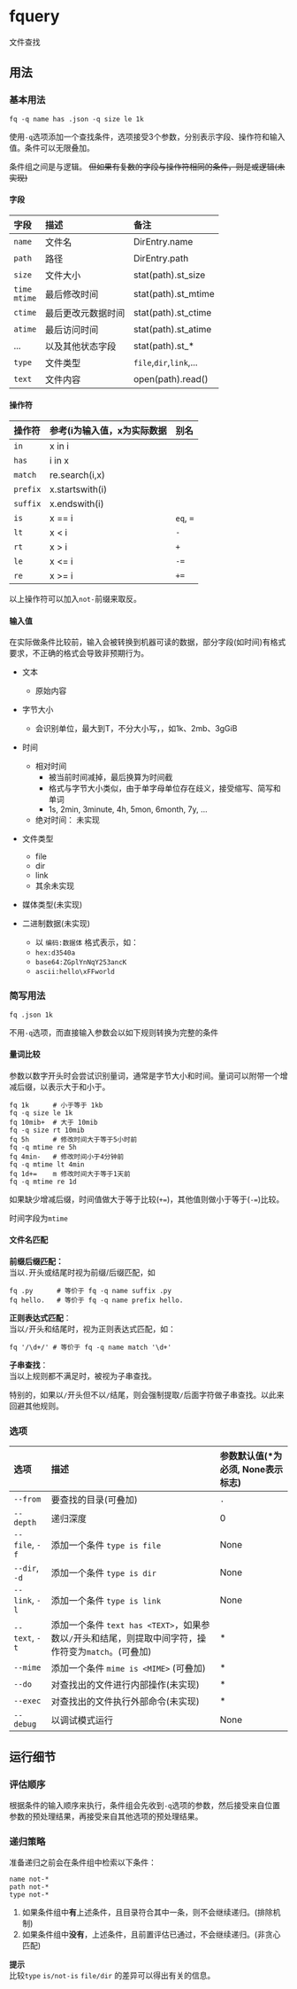 # fquery
文件查找

## 用法
### 基本用法
```shell
fq -q name has .json -q size le 1k
```
使用`-q`选项添加一个查找条件，选项接受3个参数，分别表示字段、操作符和输入值。条件可以无限叠加。

条件组之间是与逻辑。 ~~但如果有复数的字段与操作符相同的条件，则是或逻辑(未实现)~~

#### 字段
|字段|描述|备注
|:---|:----|:---
|`name`|文件名|DirEntry.name
|`path`|路径|DirEntry.path
|`size`|文件大小|stat(path).st_size
|`time`<br>`mtime`|最后修改时间|stat(path).st_mtime
|`ctime`|最后更改元数据时间|stat(path).st_ctime
|`atime`|最后访问时间|stat(path).st_atime
|...|以及其他状态字段|stat(path).st_*
|`type`|文件类型|`file`,`dir`,`link`,...
|`text`|文件内容|open(path).read()

#### 操作符
|操作符|参考(i为输入值，x为实际数据|别名
|:---|:----|:---
|`in`|x in i|
|`has`|i in x|
|`match`|re.search(i,x)|
|`prefix`|x.startswith(i)|
|`suffix`|x.endswith(i)|
|`is`|x == i |`eq`, `=`
|`lt`|x < i|`-`
|`rt`|x > i|`+`
|`le`|x <= i|`-=`
|`re`|x >= i|`+=`

以上操作符可以加入`not-`前缀来取反。

#### 输入值
在实际做条件比较前，输入会被转换到机器可读的数据，部分字段(如时间)有格式要求，不正确的格式会导致非预期行为。

- 文本
  - 原始内容
- 字节大小
  - 会识别单位，最大到T，不分大小写，，如1k、2mb、3gGiB
- 时间
  - 相对时间
    - 被当前时间减掉，最后换算为时间截
    - 格式与字节大小类似，由于单字母单位存在歧义，接受缩写、简写和单词
    - 1s, 2min, 3minute, 4h, 5mon, 6month, 7y, ...
  - 绝对时间： 未实现
- 文件类型
  - file
  - dir
  - link
  - 其余未实现
- 媒体类型(未实现)

- 二进制数据(未实现)
  - 以 `编码:数据体` 格式表示，如：
  - `hex:d3540a`
  - `base64:ZGplYnNqY253ancK`
  - `ascii:hello\xFFworld`

### 简写用法
```
fq .json 1k
```

不用`-q`选项，而直接输入参数会以如下规则转换为完整的条件

#### 量词比较
参数以数字开头时会尝试识别量词，通常是字节大小和时间。量词可以附带一个增减后缀，以表示大于和小于。

```shell
fq 1k      # 小于等于 1kb
fq -q size le 1k
fq 10mib+  # 大于 10mib
fq -q size rt 10mib
fq 5h      # 修改时间大于等于5小时前
fq -q mtime re 5h
fq 4min-   # 修改时间小于4分钟前
fq -q mtime lt 4min
fq 1d+=    m 修改时间大于等于1天前
fq -q mtime re 1d
```

如果缺少增减后缀，时间值做大于等于比较(`+=`)，其他值则做小于等于(`-=`)比较。

时间字段为`mtime`

#### 文件名匹配
**前缀后缀匹配：**\
当以`.`开头或结尾时视为前缀/后缀匹配，如
```shell
fq .py      # 等价于 fq -q name suffix .py 
fq hello.   # 等价于 fq -q name prefix hello.
```

**正则表达式匹配**：\
当以`/`开头和结尾时，视为正则表达式匹配，如：
```shell
fq '/\d+/' # 等价于 fq -q name match '\d+'
```

**子串查找**：\
当以上规则都不满足时，被视为子串查找。

特别的，如果以`/`开头但不以`/`结尾，则会强制提取`/`后面字符做子串查找。以此来回避其他规则。



### 选项

|选项|描述|参数默认值(*为必须, None表示标志)
|:---|:----|:---
|`--from`|要查找的目录(可叠加)|`.`
|`--depth`|递归深度|0
|`--file`, `-f`|添加一个条件 `type is file`|None
|`--dir`, `-d`|添加一个条件 `type is dir`|None
|`--link`, `-l`|添加一个条件 `type is link`|None
|`--text`, `-t`|添加一个条件 `text has <TEXT>`，如果参数以`/`开头和结尾，则提取中间字符，操作符变为`match`。(可叠加)|*
|`--mime`|添加一个条件 `mime is <MIME>` (可叠加)|*
|`--do`|对查找出的文件进行内部操作(未实现)|*
|`--exec`|对查找出的文件执行外部命令(未实现)|*
|`--debug`|以调试模式运行|None

## 运行细节

### 评估顺序
根据条件的输入顺序来执行，条件组会先收到`-q`选项的参数，然后接受来自位置参数的预处理结果，再接受来自其他选项的预处理结果。

### 递归策略
准备递归之前会在条件组中检索以下条件：
```
name not-*
path not-*
type not-*
```

1. 如果条件组中**有**上述条件，且目录符合其中一条，则不会继续递归。(排除机制)
2. 如果条件组中**没有**，上述条件，且前置评估已通过，不会继续递归。(非贪心匹配)

**提示**\
比较`type` `is/not-is` `file/dir` 的差异可以得出有关的信息。

